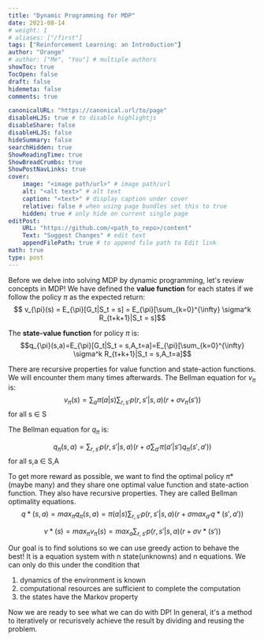 ```yaml
---
title: "Dynamic Programming for MDP"
date: 2021-08-14
# weight: 1
# aliases: ["/first"]
tags: ["Reinforcement Learning: an Introduction"]
author: "Orange"
# author: ["Me", "You"] # multiple authors
showToc: true
TocOpen: false
draft: false
hidemeta: false
comments: true

canonicalURL: "https://canonical.url/to/page"
disableHLJS: true # to disable highlightjs
disableShare: false
disableHLJS: false
hideSummary: false
searchHidden: true
ShowReadingTime: true
ShowBreadCrumbs: true
ShowPostNavLinks: true
cover:
    image: "<image path/url>" # image path/url
    alt: "<alt text>" # alt text
    caption: "<text>" # display caption under cover
    relative: false # when using page bundles set this to true
    hidden: true # only hide on current single page
editPost:
    URL: "https://github.com/<path_to_repo>/content"
    Text: "Suggest Changes" # edit text
    appendFilePath: true # to append file path to Edit link
math: true
type: post
---
```


Before we delve into solving MDP by dynamic programming, let's review concepts in MDP!
We have defined the **value function** for each states if we follow the policy $\pi$ as the expected return:
$$ v_{\pi}(s) = E_{\pi}[G_t|S_t = s] = E_{\pi}[\sum_{k=0}^{\infty} \sigma^k R_{t+k+1}|S_t = s]$$

The **state-value function** for policy $\pi$ is:
$$q_{\pi}(s,a)=E_{\pi}[G_t|S_t = s,A_t=a]=E_{\pi}[\sum_{k=0}^{\infty} \sigma^k R_{t+k+1}|S_t = s,A_t=a]$$

There are recursive properties for value function and state-action functions. We will encounter them many times afterwards.
The Bellman equation for $v_{\pi}$ is:
$$
v_{\pi}(s) = \sum_a \pi(a|s) \sum_{r,s'} p(r,s'|s,a)(r+\sigma v_{\pi}(s'))
$$
for all s $\in$ S

The Bellman equation for $q_{\pi}$ is:

$$
q_{\pi}(s,a) = \sum_{r,s'} p(r,s'|s,a)(r+\sigma \sum_{a'} \pi(a'|s') q_{\pi}(s',a'))
$$
for all s,a $\in$ S,A

To get more reward as possible, we want to find the optimal policy $\pi*$ (maybe many) and they share one optimal value function and state-action function. They also have recursive properties. They are called Bellman optimality equations.
$$q*(s,a) = max_{\pi}q_{\pi}(s,a)=\pi(a|s) \sum_{r,s'} p(r,s'|s,a)(r+\sigma max_{a'} q*(s',a'))$$

$$v*(s ) = max_{\pi}v_{\pi}(s)=max_{a} \sum_{r,s'} p(r,s'|s,a)(r+\sigma v*(s'))$$

Our goal is to find solutions so we can use greedy action to behave the best!
It is a equation system with n state(unknowns) and n equations. We can only do this under the condition that 
1. dynamics of the environment is known 
2. computational resources are sufficient to complete the computation 
3. the states have the Markov property

Now we are ready to see what we can do with DP! In general, it's a method to iteratively or recurisvely achieve the result by dividing and reusing the problem.